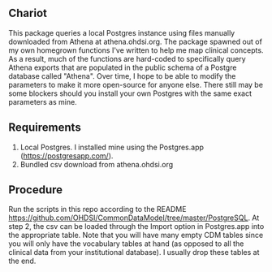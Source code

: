 ## Chariot  
This package queries a local Postgres instance using files manually downloaded from Athena at athena.ohdsi.org. The package spawned out of my own homegrown functions I've written to help me map clinical concepts. As a result, much of the functions are hard-coded to specifically query Athena exports that are populated in the public schema of a Postgre database called "Athena". Over time, I hope to be able to modify the parameters to make it more open-source for anyone else. There still may be some blockers should you install your own Postgres with the same exact parameters as mine. 

## Requirements 
1. Local Postgres. I installed mine using the Postgres.app (https://postgresapp.com/).
2. Bundled csv download from athena.ohdsi.org  

## Procedure  
Run the scripts in this repo according to the README https://github.com/OHDSI/CommonDataModel/tree/master/PostgreSQL. At step 2, the csv can be loaded through the Import option in Postgres.app into the appropriate table. Note that you will have many empty CDM tables since you will only have the vocabulary tables at hand (as opposed to all the clinical data from your institutional database). I usually drop these tables at the end.
